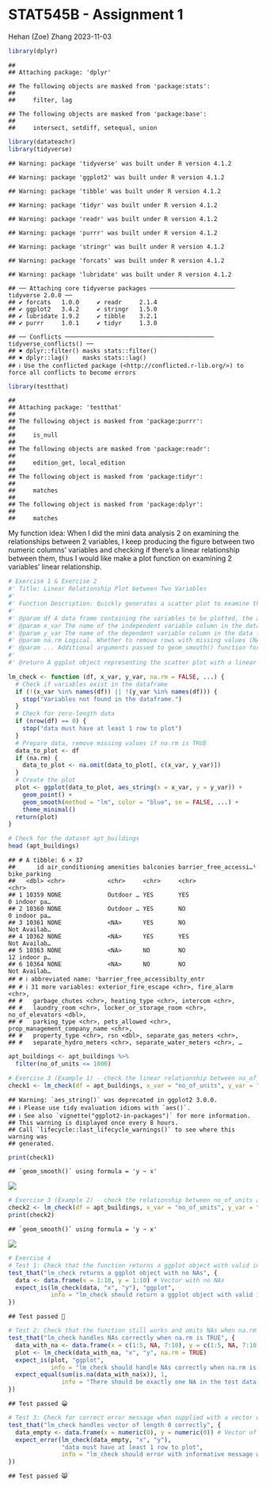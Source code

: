 STAT545B - Assignment 1
================
Hehan (Zoe) Zhang
2023-11-03

``` r
library(dplyr)
```

    ## 
    ## Attaching package: 'dplyr'

    ## The following objects are masked from 'package:stats':
    ## 
    ##     filter, lag

    ## The following objects are masked from 'package:base':
    ## 
    ##     intersect, setdiff, setequal, union

``` r
library(datateachr)
library(tidyverse)
```

    ## Warning: package 'tidyverse' was built under R version 4.1.2

    ## Warning: package 'ggplot2' was built under R version 4.1.2

    ## Warning: package 'tibble' was built under R version 4.1.2

    ## Warning: package 'tidyr' was built under R version 4.1.2

    ## Warning: package 'readr' was built under R version 4.1.2

    ## Warning: package 'purrr' was built under R version 4.1.2

    ## Warning: package 'stringr' was built under R version 4.1.2

    ## Warning: package 'forcats' was built under R version 4.1.2

    ## Warning: package 'lubridate' was built under R version 4.1.2

    ## ── Attaching core tidyverse packages ──────────────────────── tidyverse 2.0.0 ──
    ## ✔ forcats   1.0.0     ✔ readr     2.1.4
    ## ✔ ggplot2   3.4.2     ✔ stringr   1.5.0
    ## ✔ lubridate 1.9.2     ✔ tibble    3.2.1
    ## ✔ purrr     1.0.1     ✔ tidyr     1.3.0

    ## ── Conflicts ────────────────────────────────────────── tidyverse_conflicts() ──
    ## ✖ dplyr::filter() masks stats::filter()
    ## ✖ dplyr::lag()    masks stats::lag()
    ## ℹ Use the conflicted package (<http://conflicted.r-lib.org/>) to force all conflicts to become errors

``` r
library(testthat)
```

    ## 
    ## Attaching package: 'testthat'
    ## 
    ## The following object is masked from 'package:purrr':
    ## 
    ##     is_null
    ## 
    ## The following objects are masked from 'package:readr':
    ## 
    ##     edition_get, local_edition
    ## 
    ## The following object is masked from 'package:tidyr':
    ## 
    ##     matches
    ## 
    ## The following object is masked from 'package:dplyr':
    ## 
    ##     matches

My function idea: When I did the mini data analysis 2 on examining the
relationships between 2 variables, I keep producing the figure between
two numeric columns’ variables and checking if there’s a linear
relationship between them, thus I would like make a plot function on
examining 2 variables’ linear relationship.

``` r
# Exercise 1 & Exercise 2
#' Title: Linear Relationship Plot between Two Variables
#'
#' Function Description: Quickly generates a scatter plot to examine the linear relationship between two specified variables in a given data frame. It fits a linear model (lm) to the data and adds it to the plot.
#'
#' @param df A data frame containing the variables to be plotted, the abbreviation of dataframe is always used as df.
#' @param x_var The name of the independent variable column in the data frame as a string, dependent variable is always represented as x variable in statistics, so we get the abbreviation here, as x_var.
#' @param y_var The name of the dependent variable column in the data frame as a string, dependent variable is always represented as y variable in statistics, so we get the abbreviation here, as y_var.
#' @param na.rm Logical. Whether to remove rows with missing values (NA) in the specified columns before plotting. I set the default as FALSE.
#' @param ... Additional arguments passed to geom_smooth() function for customization.
#'
#' @return A ggplot object representing the scatter plot with a linear fit. The plot can be further modified or directly displayed.

lm_check <- function (df, x_var, y_var, na.rm = FALSE, ...) {
  # Check if variables exist in the dataframe
  if (!(x_var %in% names(df)) || !(y_var %in% names(df))) {
    stop("Variables not found in the dataframe.")
  }
  # Check for zero-length data
  if (nrow(df) == 0) {
    stop("data must have at least 1 row to plot")
  }
  # Prepare data, remove missing values if na.rm is TRUE
  data_to_plot <- df
  if (na.rm) {
    data_to_plot <- na.omit(data_to_plot[, c(x_var, y_var)])
  }
  # Create the plot
  plot <- ggplot(data_to_plot, aes_string(x = x_var, y = y_var)) +
    geom_point() +
    geom_smooth(method = "lm", color = "blue", se = FALSE, ...) +
    theme_minimal() 
  return(plot)
}
```

``` r
# Check for the dataset apt_buildings
head (apt_buildings)
```

    ## # A tibble: 6 × 37
    ##      id air_conditioning amenities balconies barrier_free_accessi…¹ bike_parking
    ##   <dbl> <chr>            <chr>     <chr>     <chr>                  <chr>       
    ## 1 10359 NONE             Outdoor … YES       YES                    0 indoor pa…
    ## 2 10360 NONE             Outdoor … YES       NO                     0 indoor pa…
    ## 3 10361 NONE             <NA>      YES       NO                     Not Availab…
    ## 4 10362 NONE             <NA>      YES       YES                    Not Availab…
    ## 5 10363 NONE             <NA>      NO        NO                     12 indoor p…
    ## 6 10364 NONE             <NA>      NO        NO                     Not Availab…
    ## # ℹ abbreviated name: ¹​barrier_free_accessibilty_entr
    ## # ℹ 31 more variables: exterior_fire_escape <chr>, fire_alarm <chr>,
    ## #   garbage_chutes <chr>, heating_type <chr>, intercom <chr>,
    ## #   laundry_room <chr>, locker_or_storage_room <chr>, no_of_elevators <dbl>,
    ## #   parking_type <chr>, pets_allowed <chr>, prop_management_company_name <chr>,
    ## #   property_type <chr>, rsn <dbl>, separate_gas_meters <chr>,
    ## #   separate_hydro_meters <chr>, separate_water_meters <chr>, …

``` r
apt_buildings <- apt_buildings %>% 
  filter(no_of_units <= 1000)
```

``` r
# Exercise 3 (Example 1) - check the linear relationship between no_of_units and no_of_storeys in apt_buildings dataset and fit a linear regression line, we can see that there's a positive relationship between no_of_units and no_of_storeys. 
check1 <- lm_check(df = apt_buildings, x_var = "no_of_units", y_var = "no_of_storeys", na.rm = TRUE)
```

    ## Warning: `aes_string()` was deprecated in ggplot2 3.0.0.
    ## ℹ Please use tidy evaluation idioms with `aes()`.
    ## ℹ See also `vignette("ggplot2-in-packages")` for more information.
    ## This warning is displayed once every 8 hours.
    ## Call `lifecycle::last_lifecycle_warnings()` to see where this warning was
    ## generated.

``` r
print(check1)
```

    ## `geom_smooth()` using formula = 'y ~ x'

![](Assignment_b1_Zoe_files/figure-gfm/unnamed-chunk-4-1.png)<!-- -->

``` r
# Exercise 3 (Example 2) - check the relationship between no_of_units and no_of_elevators in apt_buildings dataset and fit a linear regression line, we can see that there's a positive relationship between no_of_units and no_of_elevators. 
check2 <- lm_check(df = apt_buildings, x_var = "no_of_units", y_var = "no_of_elevators", na.rm = TRUE)
print(check2)
```

    ## `geom_smooth()` using formula = 'y ~ x'

![](Assignment_b1_Zoe_files/figure-gfm/unnamed-chunk-5-1.png)<!-- -->

``` r
# Exercise 4
# Test 1: Check that the function returns a ggplot object with valid input and no NAs
test_that("lm_check returns a ggplot object with no NAs", {
  data <- data.frame(x = 1:10, y = 1:10) # Vector with no NAs
  expect_is(lm_check(data, "x", "y"), "ggplot", 
            info = "lm_check should return a ggplot object with valid input and no NAs.")
})
```

    ## Test passed 🎉

``` r
# Test 2: Check that the function still works and omits NAs when na.rm is TRUE
test_that("lm_check handles NAs correctly when na.rm is TRUE", {
  data_with_na <- data.frame(x = c(1:5, NA, 7:10), y = c(1:5, NA, 7:10)) # Vector with NAs
  plot <- lm_check(data_with_na, "x", "y", na.rm = TRUE)
  expect_is(plot, "ggplot", 
            info = "lm_check should handle NAs correctly when na.rm is TRUE.")
  expect_equal(sum(is.na(data_with_na$x)), 1, 
               info = "There should be exactly one NA in the test data.")
})
```

    ## Test passed 😀

``` r
# Test 3: Check for correct error message when supplied with a vector of length 0
test_that("lm_check handles vector of length 0 correctly", {
  data_empty <- data.frame(x = numeric(0), y = numeric(0)) # Vector of length 0
  expect_error(lm_check(data_empty, "x", "y"), 
               "data must have at least 1 row to plot", 
               info = "lm_check should error with informative message when vector length is 0.")
})
```

    ## Test passed 😸
